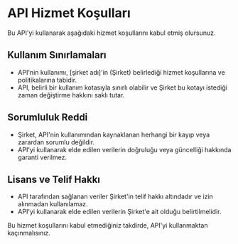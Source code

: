 # API Hizmet Koşulları

Bu API'yi kullanarak aşağıdaki hizmet koşullarını kabul etmiş olursunuz.

## Kullanım Sınırlamaları

- API'nin kullanımı, [şirket adı]'in (Şirket) belirlediği hizmet koşullarına ve politikalarına tabidir.
- API, belirli bir kullanım kotasıyla sınırlı olabilir ve Şirket bu kotayı istediği zaman değiştirme hakkını saklı tutar.

## Sorumluluk Reddi

- Şirket, API'nin kullanımından kaynaklanan herhangi bir kayıp veya zarardan sorumlu değildir.
- API'yi kullanarak elde edilen verilerin doğruluğu veya güncelliği hakkında garanti verilmez.

## Lisans ve Telif Hakkı

- API tarafından sağlanan veriler Şirket'in telif hakkı altındadır ve izin alınmadan kullanılamaz.
- API'yi kullanarak elde edilen verilerin Şirket'e ait olduğu belirtilmelidir.

Bu hizmet koşullarını kabul etmediğiniz takdirde, API'yi kullanmaktan kaçınmalısınız.
